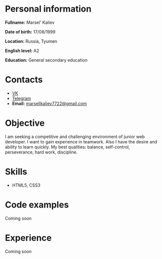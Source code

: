 # Personal information
**Fullname:** Marsel' Kaliev

**Date of birth:** 17/08/1999

**Location:** Russia, Tyumen

**English level:** A2

**Education:** General secondary education

# Contacts
- [VK](https://vk.com/marsell_kaliev)
- [Telegram](https://t.me/Jowcup)
- **Email:** marsellkaliev7722@gmail.com

# Objective 
I am seeking a competitive and challenging environment of junior web developer. I want to gain experience in teamwork. Also I have the desire and ability to learn quickly. My best qualities: balance, self-control, perseverance, hard work, discipline.

# Skills
- HTML5, CSS3

# Code examples
Сoming soon

# Experience
Coming soon
